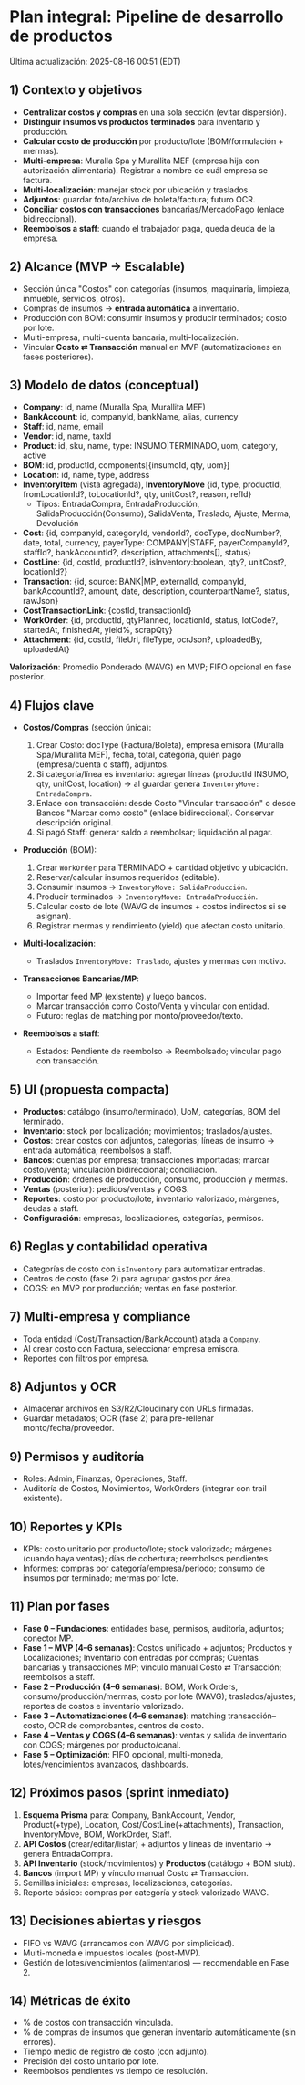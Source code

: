 # Plan integral: Pipeline de desarrollo de productos

Última actualización: 2025-08-16 00:51 (EDT)

## 1) Contexto y objetivos

- __Centralizar costos y compras__ en una sola sección (evitar dispersión).
- __Distinguir insumos vs productos terminados__ para inventario y producción.
- __Calcular costo de producción__ por producto/lote (BOM/formulación + mermas).
- __Multi-empresa__: Muralla Spa y Murallita MEF (empresa hija con autorización alimentaria). Registrar a nombre de cuál empresa se factura.
- __Multi-localización__: manejar stock por ubicación y traslados.
- __Adjuntos__: guardar foto/archivo de boleta/factura; futuro OCR.
- __Conciliar costos con transacciones__ bancarias/MercadoPago (enlace bidireccional).
- __Reembolsos a staff__: cuando el trabajador paga, queda deuda de la empresa.

## 2) Alcance (MVP → Escalable)

- Sección única "Costos" con categorías (insumos, maquinaria, limpieza, inmueble, servicios, otros).
- Compras de insumos → __entrada automática__ a inventario.
- Producción con BOM: consumir insumos y producir terminados; costo por lote.
- Multi-empresa, multi-cuenta bancaria, multi-localización.
- Vincular __Costo ⇄ Transacción__ manual en MVP (automatizaciones en fases posteriores).

## 3) Modelo de datos (conceptual)

- __Company__: id, name (Muralla Spa, Murallita MEF)
- __BankAccount__: id, companyId, bankName, alias, currency
- __Staff__: id, name, email
- __Vendor__: id, name, taxId
- __Product__: id, sku, name, type: INSUMO|TERMINADO, uom, category, active
- __BOM__: id, productId, components[{insumoId, qty, uom}]
- __Location__: id, name, type, address
- __InventoryItem__ (vista agregada), __InventoryMove__ {id, type, productId, fromLocationId?, toLocationId?, qty, unitCost?, reason, refId}
  - Tipos: EntradaCompra, EntradaProducción, SalidaProducción(Consumo), SalidaVenta, Traslado, Ajuste, Merma, Devolución
- __Cost__: {id, companyId, categoryId, vendorId?, docType, docNumber?, date, total, currency, payerType: COMPANY|STAFF, payerCompanyId?, staffId?, bankAccountId?, description, attachments[], status}
- __CostLine__: {id, costId, productId?, isInventory:boolean, qty?, unitCost?, locationId?}
- __Transaction__: {id, source: BANK|MP, externalId, companyId, bankAccountId?, amount, date, description, counterpartName?, status, rawJson}
- __CostTransactionLink__: {costId, transactionId}
- __WorkOrder__: {id, productId, qtyPlanned, locationId, status, lotCode?, startedAt, finishedAt, yield%, scrapQty}
- __Attachment__: {id, costId, fileUrl, fileType, ocrJson?, uploadedBy, uploadedAt}

__Valorización__: Promedio Ponderado (WAVG) en MVP; FIFO opcional en fase posterior.

## 4) Flujos clave

- __Costos/Compras__ (sección única):
  1. Crear Costo: docType (Factura/Boleta), empresa emisora (Muralla Spa/Murallita MEF), fecha, total, categoría, quién pagó (empresa/cuenta o staff), adjuntos.
  2. Si categoría/línea es inventario: agregar líneas (productId INSUMO, qty, unitCost, location) → al guardar genera `InventoryMove: EntradaCompra`.
  3. Enlace con transacción: desde Costo "Vincular transacción" o desde Bancos "Marcar como costo" (enlace bidireccional). Conservar descripción original.
  4. Si pagó Staff: generar saldo a reembolsar; liquidación al pagar.

- __Producción__ (BOM):
  1. Crear `WorkOrder` para TERMINADO + cantidad objetivo y ubicación.
  2. Reservar/calcular insumos requeridos (editable).
  3. Consumir insumos → `InventoryMove: SalidaProducción`.
  4. Producir terminados → `InventoryMove: EntradaProducción`.
  5. Calcular costo de lote (WAVG de insumos + costos indirectos si se asignan).
  6. Registrar mermas y rendimiento (yield) que afectan costo unitario.

- __Multi-localización__:
  - Traslados `InventoryMove: Traslado`, ajustes y mermas con motivo.

- __Transacciones Bancarias/MP__:
  - Importar feed MP (existente) y luego bancos.
  - Marcar transacción como Costo/Venta y vincular con entidad.
  - Futuro: reglas de matching por monto/proveedor/texto.

- __Reembolsos a staff__:
  - Estados: Pendiente de reembolso → Reembolsado; vincular pago con transacción.

## 5) UI (propuesta compacta)

- __Productos__: catálogo (insumo/terminado), UoM, categorías, BOM del terminado.
- __Inventario__: stock por localización; movimientos; traslados/ajustes.
- __Costos__: crear costos con adjuntos, categorías; líneas de insumo → entrada automática; reembolsos a staff.
- __Bancos__: cuentas por empresa; transacciones importadas; marcar costo/venta; vinculación bidireccional; conciliación.
- __Producción__: órdenes de producción, consumo, producción y mermas.
- __Ventas__ (posterior): pedidos/ventas y COGS.
- __Reportes__: costo por producto/lote, inventario valorizado, márgenes, deudas a staff.
- __Configuración__: empresas, localizaciones, categorías, permisos.

## 6) Reglas y contabilidad operativa

- Categorías de costo con `isInventory` para automatizar entradas.
- Centros de costo (fase 2) para agrupar gastos por área.
- COGS: en MVP por producción; ventas en fase posterior.

## 7) Multi-empresa y compliance

- Toda entidad (Cost/Transaction/BankAccount) atada a `Company`.
- Al crear costo con Factura, seleccionar empresa emisora.
- Reportes con filtros por empresa.

## 8) Adjuntos y OCR

- Almacenar archivos en S3/R2/Cloudinary con URLs firmadas.
- Guardar metadatos; OCR (fase 2) para pre-rellenar monto/fecha/proveedor.

## 9) Permisos y auditoría

- Roles: Admin, Finanzas, Operaciones, Staff.
- Auditoría de Costos, Movimientos, WorkOrders (integrar con trail existente).

## 10) Reportes y KPIs

- KPIs: costo unitario por producto/lote; stock valorizado; márgenes (cuando haya ventas); días de cobertura; reembolsos pendientes.
- Informes: compras por categoría/empresa/periodo; consumo de insumos por terminado; mermas por lote.

## 11) Plan por fases

- __Fase 0 – Fundaciones__: entidades base, permisos, auditoría, adjuntos; conector MP.
- __Fase 1 – MVP (4–6 semanas)__: Costos unificado + adjuntos; Productos y Localizaciones; Inventario con entradas por compras; Cuentas bancarias y transacciones MP; vínculo manual Costo ⇄ Transacción; reembolsos a staff.
- __Fase 2 – Producción (4–6 semanas)__: BOM, Work Orders, consumo/producción/mermas, costo por lote (WAVG); traslados/ajustes; reportes de costos e inventario valorizado.
- __Fase 3 – Automatizaciones (4–6 semanas)__: matching transacción–costo, OCR de comprobantes, centros de costo.
- __Fase 4 – Ventas y COGS (4–6 semanas)__: ventas y salida de inventario con COGS; márgenes por producto/canal.
- __Fase 5 – Optimización__: FIFO opcional, multi-moneda, lotes/vencimientos avanzados, dashboards.

## 12) Próximos pasos (sprint inmediato)

1. __Esquema Prisma__ para: Company, BankAccount, Vendor, Product(+type), Location, Cost/CostLine(+attachments), Transaction, InventoryMove, BOM, WorkOrder, Staff.
2. __API Costos__ (crear/editar/listar) + adjuntos y líneas de inventario → genera EntradaCompra.
3. __API Inventario__ (stock/movimientos) y __Productos__ (catálogo + BOM stub).
4. __Bancos__ (import MP) y vínculo manual Costo ⇄ Transacción.
5. Semillas iniciales: empresas, localizaciones, categorías.
6. Reporte básico: compras por categoría y stock valorizado WAVG.

## 13) Decisiones abiertas y riesgos

- FIFO vs WAVG (arrancamos con WAVG por simplicidad).
- Multi-moneda e impuestos locales (post-MVP).
- Gestión de lotes/vencimientos (alimentarios) — recomendable en Fase 2.

## 14) Métricas de éxito

- % de costos con transacción vinculada.
- % de compras de insumos que generan inventario automáticamente (sin errores).
- Tiempo medio de registro de costo (con adjunto).
- Precisión del costo unitario por lote.
- Reembolsos pendientes vs tiempo de resolución.
